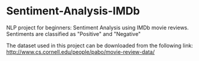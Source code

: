 # Sentiment-Analysis-IMDb
NLP project for beginners: Sentiment Analysis using IMDb movie reviews. Sentiments are classified as "Positive" and "Negative"

The dataset used in this project can be downloaded from the following link:
http://www.cs.cornell.edu/people/pabo/movie-review-data/
